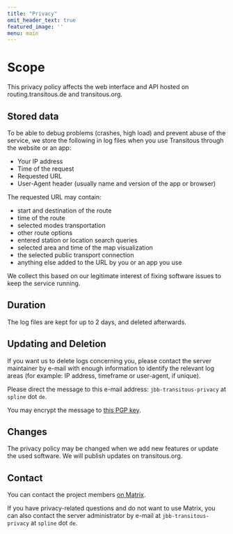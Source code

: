 ```yaml
---
title: "Privacy"
omit_header_text: true
featured_image: ''
menu: main
---
```


<!--
SPDX-FileCopyrightText: 2024 Jonah Brüchert <jbb@kaidan.im>

SPDX-License-Identifier: AGPL-3.0-or-later
-->

# Scope

This privacy policy affects the web interface and API hosted on routing.transitous.de and transitous.org.

## Stored data

To be able to debug problems (crashes, high load) and prevent abuse of the service, we store the following in log files when you use Transitous through the website or an app:

- Your IP address
- Time of the request
- Requested URL
- User-Agent header (usually name and version of the app or browser)

The requested URL may contain:

- start and destination of the route
- time of the route
- selected modes transportation
- other route options
- entered station or location search queries
- selected area and time of the map visualization
- the selected public transport connection
- anything else added to the URL by you or an app you use

We collect this based on our legitimate interest of fixing software issues to keep the service running.

## Duration

The log files are kept for up to 2 days, and deleted afterwards.

## Updating and Deletion

If you want us to delete logs concerning you, please contact the server maintainer by e-mail with enough information to identify the relevant log areas (for example: IP address, timeframe or user-agent, if unique).

Please direct the message to this e-mail address: `jbb-transitous-privacy` at `spline` dot `de`.

You may encrypt the message to [this PGP key](https://keys.openpgp.org/search?q=C3D7CAFBF442353F95F69F4AA81E075ABEC80A7E).

## Changes

The privacy policy may be changed when we add new features or update the used software. We will publish updates on transitous.org.

## Contact

You can contact the project members [on Matrix](https://matrix.to/#/#transitous:matrix.spline.de).

If you have privacy-related questions and do not want to use Matrix, you can also contact the server administrator by e-mail at
`jbb-transitous-privacy` at `spline` dot `de`.
